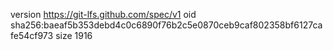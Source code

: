 version https://git-lfs.github.com/spec/v1
oid sha256:baeaf5b353debd4c0c6890f76b2c5e0870ceb9caf802358bf6127cafe54cf973
size 1916
